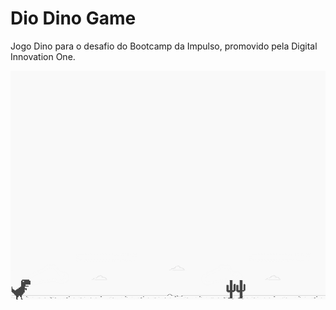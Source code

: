 # Dio Dino Game 
Jogo Dino para o desafio do Bootcamp da Impulso, promovido pela Digital Innovation One.

![screenshot](images/tela.png?raw=true "screenshot")
